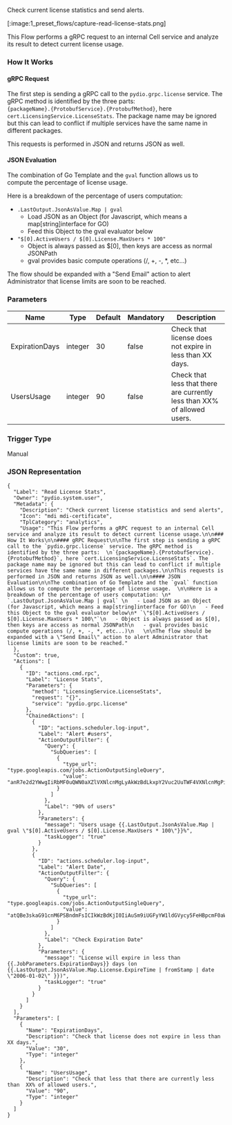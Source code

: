 
Check current license statistics and send alerts.

[:image:1_preset_flows/capture-read-license-stats.png]

This Flow performs a gRPC request to an internal Cell service and analyze its result to detect current license usage.

### How It Works

#### gRPC Request

The first step is sending a gRPC call to the `pydio.grpc.license` service. The gRPC method is identified by the three parts:  
`{packageName}.{ProtobufService}.{ProtobufMethod}`, here `cert.LicensingService.LicenseStats`. The package name may be ignored but this can lead to conflict if multiple services have the same name in different packages.

This requests is performed in JSON and returns JSON as well.

#### JSON Evaluation

The combination of Go Template and the `gval` function allows us to compute the percentage of license usage.  

Here is a breakdown of the percentage of users computation: 
* `.LastOutput.JsonAsValue.Map | gval` 
   - Load JSON as an Object (for Javascript, which means a map[string]interface for GO)
   - Feed this Object to the gval evaluator below
* `"$[0].ActiveUsers / $[0].License.MaxUsers * 100"`
   - Object is always passed as $[0], then keys are access as normal JSONPath
   - gval provides basic compute operations (/, +, -, *, etc...)
   

The flow should be expanded with a "Send Email" action to alert Administrator that license limits are soon to be reached.

### Parameters

|Name|Type|Default|Mandatory|Description|
|----|----|-------|---------|-----------|
|ExpirationDays|integer|30|false|Check that license does not expire in less than XX days.|
|UsersUsage|integer|90|false|Check that less that there are currently less than  XX% of allowed users.|



### Trigger Type
Manual

### JSON Representation

```
{
  "Label": "Read License Stats",
  "Owner": "pydio.system.user",
  "Metadata": {
    "Description": "Check current license statistics and send alerts",
    "Icon": "mdi mdi-certificate",
    "TplCategory": "analytics",
    "Usage": "This Flow performs a gRPC request to an internal Cell service and analyze its result to detect current license usage.\n\n### How It Works\n\n#### gRPC Request\n\nThe first step is sending a gRPC call to the `pydio.grpc.license` service. The gRPC method is identified by the three parts:  \n`{packageName}.{ProtobufService}.{ProtobufMethod}`, here `cert.LicensingService.LicenseStats`. The package name may be ignored but this can lead to conflict if multiple services have the same name in different packages.\n\nThis requests is performed in JSON and returns JSON as well.\n\n#### JSON Evaluation\n\nThe combination of Go Template and the `gval` function allows us to compute the percentage of license usage.  \n\nHere is a breakdown of the percentage of users computation: \n* `.LastOutput.JsonAsValue.Map | gval` \n   - Load JSON as an Object (for Javascript, which means a map[string]interface for GO)\n   - Feed this Object to the gval evaluator below\n* `\"$[0].ActiveUsers / $[0].License.MaxUsers * 100\"`\n   - Object is always passed as $[0], then keys are access as normal JSONPath\n   - gval provides basic compute operations (/, +, -, *, etc...)\n   \n\nThe flow should be expanded with a \"Send Email\" action to alert Administrator that license limits are soon to be reached."
  },
  "Custom": true,
  "Actions": [
    {
      "ID": "actions.cmd.rpc",
      "Label": "License Stats",
      "Parameters": {
        "method": "LicensingService.LicenseStats",
        "request": "{}",
        "service": "pydio.grpc.license"
      },
      "ChainedActions": [
        {
          "ID": "actions.scheduler.log-input",
          "Label": "Alert #users",
          "ActionOutputFilter": {
            "Query": {
              "SubQueries": [
                {
                  "type_url": "type.googleapis.com/jobs.ActionOutputSingleQuery",
                  "value": "anR7e2d2YWwgIiRbMF0uQWN0aXZlVXNlcnMgLyAkWzBdLkxpY2Vuc2UuTWF4VXNlcnMgPiAkWzFdLzEwMCIgLkxhc3RPdXRwdXQuSnNvbkFzVmFsdWUuTWFwIC5Kb2JQYXJhbWV0ZXJzLlVzZXJzVXNhZ2V9fQ=="
                }
              ]
            },
            "Label": "90% of users"
          },
          "Parameters": {
            "message": "Users usage {{.LastOutput.JsonAsValue.Map | gval \"$[0].ActiveUsers / $[0].License.MaxUsers * 100\"}}%",
            "taskLogger": "true"
          }
        },
        {
          "ID": "actions.scheduler.log-input",
          "Label": "Alert Date",
          "ActionOutputFilter": {
            "Query": {
              "SubQueries": [
                {
                  "type_url": "type.googleapis.com/jobs.ActionOutputSingleQuery",
                  "value": "atQBe3skaG91cnM6PSBndmFsICIkWzBdKjI0IiAuSm9iUGFyYW1ldGVycy5FeHBpcmF0aW9uRGF5c319e3skbW9kOj0gY2F0ICRob3VycyAiaCIgfCBub3NwYWNlfX17eyRsaW1pdCA6PSBub3d8ZGF0ZV9tb2RpZnkgJG1vZHx1bml4RXBvY2h9fXt7Z3ZhbCAiJFswXS5MaWNlbnNlLkV4cGlyZVRpbWUgPCAkWzFdIiAuTGFzdE91dHB1dC5Kc29uQXNWYWx1ZS5NYXAgJGxpbWl0fX0="
                }
              ]
            },
            "Label": "Check Expiration Date"
          },
          "Parameters": {
            "message": "License will expire in less than {{.JobParameters.ExpirationDays}} days (on {{.LastOutput.JsonAsValue.Map.License.ExpireTime | fromStamp | date \"2006-01-02\" }})",
            "taskLogger": "true"
          }
        }
      ]
    }
  ],
  "Parameters": [
    {
      "Name": "ExpirationDays",
      "Description": "Check that license does not expire in less than XX days.",
      "Value": "30",
      "Type": "integer"
    },
    {
      "Name": "UsersUsage",
      "Description": "Check that less that there are currently less than  XX% of allowed users.",
      "Value": "90",
      "Type": "integer"
    }
  ]
}
```
